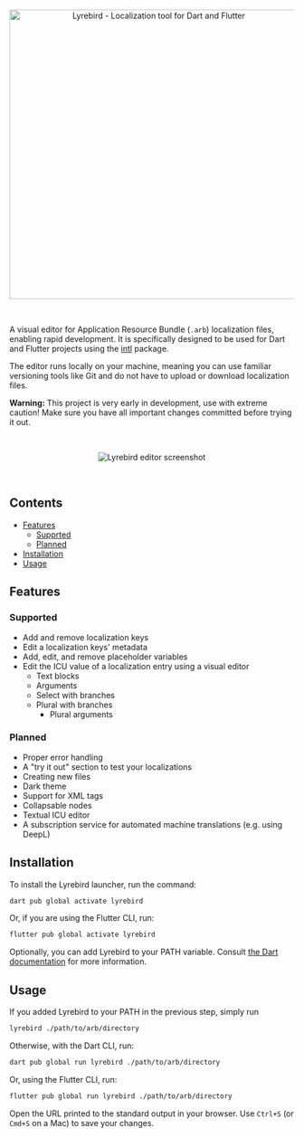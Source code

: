 <br>
<p align="center">
  <img src="https://user-images.githubusercontent.com/8947616/211387982-b8fc2897-e0a7-4a27-b850-f46dea620c8c.svg" width="512" alt="Lyrebird - Localization tool for Dart and Flutter">
</p>
<br>

A visual editor for Application Resource Bundle (`.arb`) localization files, enabling rapid development. It is specifically designed to be used for Dart and Flutter projects using the [intl](https://pub.dev/packages/intl) package.

The editor runs locally on your machine, meaning you can use familiar versioning tools like Git and do not have to upload or download localization files.

**Warning:** This project is very early in development, use with extreme caution! Make sure you have all important changes committed before trying it out.

<br>

<p align="center">
  <img src="https://user-images.githubusercontent.com/8947616/209474797-8d511b16-2144-4f43-868a-6a4a078abc0c.png" alt="Lyrebird editor screenshot">
</p>

<br>

## Contents

* [Features](#features)
  * [Supprted](#supported)
  * [Planned](#planned)
* [Installation](#installation)
* [Usage](#usage)

## Features

### Supported

* Add and remove localization keys
* Edit a localization keys' metadata
* Add, edit, and remove placeholder variables
* Edit the ICU value of a localization entry using a visual editor
  * Text blocks
  * Arguments
  * Select with branches
  * Plural with branches
    * Plural arguments

### Planned

* Proper error handling
* A "try it out" section to test your localizations
* Creating new files
* Dark theme
* Support for XML tags
* Collapsable nodes
* Textual ICU editor
* A subscription service for automated machine translations (e.g. using DeepL)

## Installation

To install the Lyrebird launcher, run the command:
```bash
dart pub global activate lyrebird
```
Or, if you are using the Flutter CLI, run:
```bash
flutter pub global activate lyrebird
```

Optionally, you can add Lyrebird to your PATH variable. Consult [the Dart documentation](https://dart.dev/tools/pub/cmd/pub-global#running-a-script-from-your-path) for more information.

## Usage

If you added Lyrebird to your PATH in the previous step, simply run
```bash
lyrebird ./path/to/arb/directory
```
Otherwise, with the Dart CLI, run:
```bash
dart pub global run lyrebird ./path/to/arb/directory
```
Or, using the Flutter CLI, run:
```bash
flutter pub global run lyrebird ./path/to/arb/directory
```

Open the URL printed to the standard output in your browser. Use `Ctrl+S` (or `Cmd+S` on a Mac) to save your changes.
